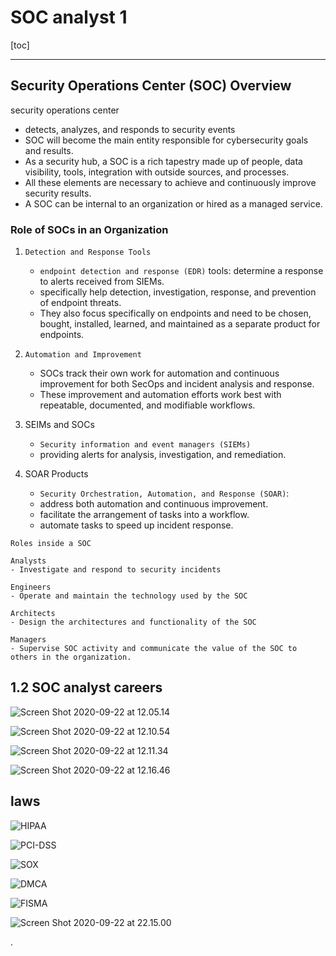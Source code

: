 


# SOC analyst 1

[toc]

---


## Security Operations Center (SOC) Overview

security operations center
- detects, analyzes, and responds to security events
- SOC will become the main entity responsible for cybersecurity goals and results. 
- As a security hub, a SOC is a rich tapestry made up of people, data visibility, tools, integration with outside sources, and processes. 
- All these elements are necessary to achieve and continuously improve security results. 
- A SOC can be internal to an organization or hired as a managed service.


### Role of SOCs in an Organization

1. `Detection and Response Tools` 
   - `endpoint detection and response (EDR)` tools: determine a response to alerts received from SIEMs.
   - specifically help detection, investigation, response, and prevention of endpoint threats. 
   - They also focus specifically on endpoints and need to be chosen, bought, installed, learned, and maintained as a separate product for endpoints.

2. `Automation and Improvement`
   - SOCs track their own work for automation and continuous improvement for both SecOps and incident analysis and response. 
   - These improvement and automation efforts work best with repeatable, documented, and modifiable workflows.

3. SEIMs and SOCs
   - `Security information and event managers (SIEMs)`
   - providing alerts for analysis, investigation, and remediation.


4. SOAR Products
   - `Security Orchestration, Automation, and Response (SOAR)`: 
   - address both automation and continuous improvement. 
   - facilitate the arrangement of tasks into a workflow. 
   - automate tasks to speed up incident response.

```
Roles inside a SOC

Analysts
- Investigate and respond to security incidents

Engineers
- Operate and maintain the technology used by the SOC

Architects
- Design the architectures and functionality of the SOC

Managers
- Supervise SOC activity and communicate the value of the SOC to others in the organization.
```




## 1.2 SOC analyst careers

![Screen Shot 2020-09-22 at 12.05.14](https://i.imgur.com/lcqOJMU.png)

![Screen Shot 2020-09-22 at 12.10.54](https://i.imgur.com/tby4mrO.png)

![Screen Shot 2020-09-22 at 12.11.34](https://i.imgur.com/MCx7WRD.png)

![Screen Shot 2020-09-22 at 12.16.46](https://i.imgur.com/eO54kfT.png)

## laws

![HIPAA](https://i.imgur.com/sRpePo8.png)

![PCI-DSS](https://i.imgur.com/s47gQQN.png)

![SOX](https://i.imgur.com/VXh5NMf.png)

![DMCA](https://i.imgur.com/2Dest6l.png)

![FISMA](https://i.imgur.com/SqBo4wn.png)

![Screen Shot 2020-09-22 at 22.15.00](https://i.imgur.com/zpC2L37.png)


.

